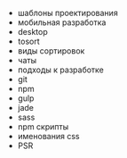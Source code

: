 * шаблоны проектирования
* мобильная разработка
* desktop
* tosort
* виды сортировок
* чаты
* подходы к разработке
* git
* npm
* gulp
* jade
* sass
* npm скрипты
* именования css
* PSR